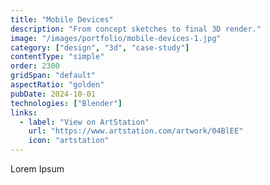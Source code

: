 ```yaml
---
title: "Mobile Devices"
description: "From concept sketches to final 3D render."
image: "/images/portfolio/mobile-devices-1.jpg"
category: ["design", "3d", "case-study"]
contentType: "simple"
order: 2300
gridSpan: "default"
aspectRatio: "golden"
pubDate: 2024-10-01
technologies: ["Blender"]
links:
  - label: "View on ArtStation"
    url: "https://www.artstation.com/artwork/04BlEE"
    icon: "artstation"
---
```


Lorem Ipsum 
